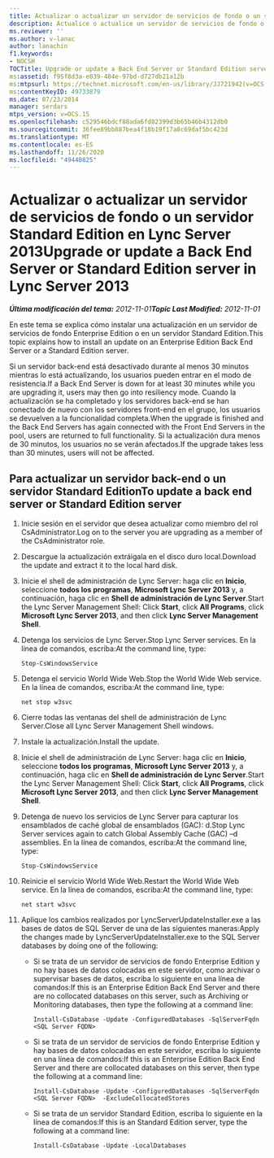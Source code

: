 ```yaml
---
title: Actualizar o actualizar un servidor de servicios de fondo o un servidor Standard Edition
description: Actualice o actualice un servidor de servicios de fondo o un servidor Standard Edition.
ms.reviewer: ''
ms.author: v-lanac
author: lanachin
f1.keywords:
- NOCSH
TOCTitle: Upgrade or update a Back End Server or Standard Edition server
ms:assetid: f95f8d3a-e039-484e-97bd-d727db21a12b
ms:mtpsurl: https://technet.microsoft.com/en-us/library/JJ721942(v=OCS.15)
ms:contentKeyID: 49733879
ms.date: 07/23/2014
manager: serdars
mtps_version: v=OCS.15
ms.openlocfilehash: c529546bdcf88ada6fd82399d3b65b46b4312db0
ms.sourcegitcommit: 36fee89bb887bea4f18b19f17a8c69daf5bc423d
ms.translationtype: MT
ms.contentlocale: es-ES
ms.lasthandoff: 11/26/2020
ms.locfileid: "49440825"
---
```

# <a name="upgrade-or-update-a-back-end-server-or-standard-edition-server-in-lync-server-2013"></a><span data-ttu-id="53e56-103">Actualizar o actualizar un servidor de servicios de fondo o un servidor Standard Edition en Lync Server 2013</span><span class="sxs-lookup"><span data-stu-id="53e56-103">Upgrade or update a Back End Server or Standard Edition server in Lync Server 2013</span></span>

<div data-xmlns="http://www.w3.org/1999/xhtml">

<div class="topic" data-xmlns="http://www.w3.org/1999/xhtml" data-msxsl="urn:schemas-microsoft-com:xslt" data-cs="https://msdn.microsoft.com/">

<div data-asp="https://msdn2.microsoft.com/asp">



</div>

<div id="mainSection">

<div id="mainBody"><span data-ttu-id="53e56-104">

<span> </span></span><span class="sxs-lookup"><span data-stu-id="53e56-104">

<span> </span></span></span>

<span data-ttu-id="53e56-105">_**Última modificación del tema:** 2012-11-01_</span><span class="sxs-lookup"><span data-stu-id="53e56-105">_**Topic Last Modified:** 2012-11-01_</span></span>

<span data-ttu-id="53e56-106">En este tema se explica cómo instalar una actualización en un servidor de servicios de fondo Enterprise Edition o en un servidor Standard Edition.</span><span class="sxs-lookup"><span data-stu-id="53e56-106">This topic explains how to install an update on an Enterprise Edition Back End Server or a Standard Edition server.</span></span>

<span data-ttu-id="53e56-107">Si un servidor back-end está desactivado durante al menos 30 minutos mientras lo está actualizando, los usuarios pueden entrar en el modo de resistencia.</span><span class="sxs-lookup"><span data-stu-id="53e56-107">If a Back End Server is down for at least 30 minutes while you are upgrading it, users may then go into resiliency mode.</span></span> <span data-ttu-id="53e56-108">Cuando la actualización se ha completado y los servidores back-end se han conectado de nuevo con los servidores front-end en el grupo, los usuarios se devuelven a la funcionalidad completa.</span><span class="sxs-lookup"><span data-stu-id="53e56-108">When the upgrade is finished and the Back End Servers has again connected with the Front End Servers in the pool, users are returned to full functionality.</span></span> <span data-ttu-id="53e56-109">Si la actualización dura menos de 30 minutos, los usuarios no se verán afectados.</span><span class="sxs-lookup"><span data-stu-id="53e56-109">If the upgrade takes less than 30 minutes, users will not be affected.</span></span>

<div>

## <a name="to-update-a-back-end-server-or-standard-edition-server"></a><span data-ttu-id="53e56-110">Para actualizar un servidor back-end o un servidor Standard Edition</span><span class="sxs-lookup"><span data-stu-id="53e56-110">To update a back end server or Standard Edition server</span></span>

1.  <span data-ttu-id="53e56-111">Inicie sesión en el servidor que desea actualizar como miembro del rol CsAdministrator.</span><span class="sxs-lookup"><span data-stu-id="53e56-111">Log on to the server you are upgrading as a member of the CsAdministrator role.</span></span>

2.  <span data-ttu-id="53e56-112">Descargue la actualización extráigala en el disco duro local.</span><span class="sxs-lookup"><span data-stu-id="53e56-112">Download the update and extract it to the local hard disk.</span></span>

3.  <span data-ttu-id="53e56-113">Inicie el shell de administración de Lync Server: haga clic en **Inicio**, seleccione **todos los programas**, **Microsoft Lync Server 2013** y, a continuación, haga clic en **Shell de administración de Lync Server**.</span><span class="sxs-lookup"><span data-stu-id="53e56-113">Start the Lync Server Management Shell: Click **Start**, click **All Programs**, click **Microsoft Lync Server 2013**, and then click **Lync Server Management Shell**.</span></span>

4.  <span data-ttu-id="53e56-114">Detenga los servicios de Lync Server.</span><span class="sxs-lookup"><span data-stu-id="53e56-114">Stop Lync Server services.</span></span> <span data-ttu-id="53e56-115">En la línea de comandos, escriba:</span><span class="sxs-lookup"><span data-stu-id="53e56-115">At the command line, type:</span></span>
    
        Stop-CsWindowsService

5.  <span data-ttu-id="53e56-116">Detenga el servicio World Wide Web.</span><span class="sxs-lookup"><span data-stu-id="53e56-116">Stop the World Wide Web service.</span></span> <span data-ttu-id="53e56-117">En la línea de comandos, escriba:</span><span class="sxs-lookup"><span data-stu-id="53e56-117">At the command line, type:</span></span>
    
        net stop w3svc

6.  <span data-ttu-id="53e56-118">Cierre todas las ventanas del shell de administración de Lync Server.</span><span class="sxs-lookup"><span data-stu-id="53e56-118">Close all Lync Server Management Shell windows.</span></span>

7.  <span data-ttu-id="53e56-119">Instale la actualización.</span><span class="sxs-lookup"><span data-stu-id="53e56-119">Install the update.</span></span>

8.  <span data-ttu-id="53e56-120">Inicie el shell de administración de Lync Server: haga clic en **Inicio**, seleccione **todos los programas**, **Microsoft Lync Server 2013** y, a continuación, haga clic en **Shell de administración de Lync Server**.</span><span class="sxs-lookup"><span data-stu-id="53e56-120">Start the Lync Server Management Shell: Click **Start**, click **All Programs**, click **Microsoft Lync Server 2013**, and then click **Lync Server Management Shell**.</span></span>

9.  <span data-ttu-id="53e56-121">Detenga de nuevo los servicios de Lync Server para capturar los ensamblados de caché global de ensamblados (GAC): d.</span><span class="sxs-lookup"><span data-stu-id="53e56-121">Stop Lync Server services again to catch Global Assembly Cache (GAC) –d assemblies.</span></span> <span data-ttu-id="53e56-122">En la línea de comandos, escriba:</span><span class="sxs-lookup"><span data-stu-id="53e56-122">At the command line, type:</span></span>
    
        Stop-CsWindowsService

10. <span data-ttu-id="53e56-123">Reinicie el servicio World Wide Web.</span><span class="sxs-lookup"><span data-stu-id="53e56-123">Restart the World Wide Web service.</span></span> <span data-ttu-id="53e56-124">En la línea de comandos, escriba:</span><span class="sxs-lookup"><span data-stu-id="53e56-124">At the command line, type:</span></span>
    
        net start w3svc

11. <span data-ttu-id="53e56-125">Aplique los cambios realizados por LyncServerUpdateInstaller.exe a las bases de datos de SQL Server de una de las siguientes maneras:</span><span class="sxs-lookup"><span data-stu-id="53e56-125">Apply the changes made by LyncServerUpdateInstaller.exe to the SQL Server databases by doing one of the following:</span></span>
    
      - <span data-ttu-id="53e56-126">Si se trata de un servidor de servicios de fondo Enterprise Edition y no hay bases de datos colocadas en este servidor, como archivar o supervisar bases de datos, escriba lo siguiente en una línea de comandos:</span><span class="sxs-lookup"><span data-stu-id="53e56-126">If this is an Enterprise Edition Back End Server and there are no collocated databases on this server, such as Archiving or Monitoring databases, then type the following at a command line:</span></span>
        
            Install-CsDatabase -Update -ConfiguredDatabases -SqlServerFqdn <SQL Server FQDN>
    
      - <span data-ttu-id="53e56-127">Si se trata de un servidor de servicios de fondo Enterprise Edition y hay bases de datos colocadas en este servidor, escriba lo siguiente en una línea de comandos:</span><span class="sxs-lookup"><span data-stu-id="53e56-127">If this is an Enterprise Edition Back End Server and there are collocated databases on this server, then type the following at a command line:</span></span>
        
            Install-CsDatabase -Update -ConfiguredDatabases -SqlServerFqdn <SQL Server FQDN>  -ExcludeCollocatedStores
    
      - <span data-ttu-id="53e56-128">Si se trata de un servidor Standard Edition, escriba lo siguiente en la línea de comandos:</span><span class="sxs-lookup"><span data-stu-id="53e56-128">If this is an Standard Edition server, type the following at a command line:</span></span>
        
            Install-CsDatabase -Update -LocalDatabases

<span data-ttu-id="53e56-129"></div>

</div>

<span> </span>

</div>

</div>

</span><span class="sxs-lookup"><span data-stu-id="53e56-129"></div>

</div>

<span> </span>

</div>

</div>

</span></span></div>

